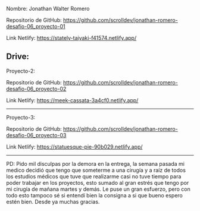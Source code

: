 Nombre: Jonathan Walter Romero

Repositorio de GitHub: https://github.com/scrolldev/jonathan-romero-desafio-06_proyecto-01

Link Netlify: https://stately-taiyaki-f41574.netlify.app/

Drive: 
--------------------------------------------------------------------------------
Proyecto-2: 

Repositorio de GitHub: https://github.com/scrolldev/jonathan-romero-desafio-06_proyecto-02

Link Netlify: https://meek-cassata-3a4cf0.netlify.app/

--------------------------------------------------------------------------------
Proyecto-3:

Repositorio de GitHub: https://github.com/scrolldev/jonathan-romero-desafio-06_proyecto-03

Link Netlify: https://statuesque-pie-90b029.netlify.app/

--------------------------------------------------------------------------------
PD: 
Pido mil disculpas por la demora en la entrega, la semana pasada mi medico decidió que tengo que someterme a una cirugía y a raíz de todos los estudios médicos que tuve que realizarme casi no tuve tiempo para poder trabajar en los proyectos, esto sumado al gran estrés que tengo por mi cirugía de mañana martes y demás. Le puse un gran esfuerzo, pero con todo esto tampoco sé si entendí bien la consigna a si que bueno espero estén bien. Desde ya muchas gracias.
